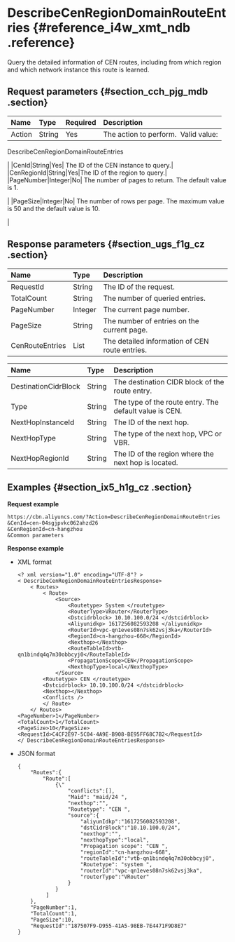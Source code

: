 # DescribeCenRegionDomainRouteEntries {#reference_i4w_xmt_ndb .reference}

Query the detailed information of CEN routes, including from which region and which network instance this route is learned.

## Request parameters {#section_cch_pjg_mdb .section}

|Name|Type|Required|Description|
|:---|:---|:-------|:----------|
|Action|String|Yes| The action to perform.  Valid value:

 DescribeCenRegionDomainRouteEntries

 |
|CenId|String|Yes| The ID of the CEN instance to query.|
|CenRegionId|String|Yes|The ID of the region to query.|
|PageNumber|Integer|No| The number of pages to return. The default value is 1.

 |
|PageSize|Integer|No| The number of rows per page. The maximum value is 50 and the default value is 10.

 |

## Response parameters {#section_ugs_f1g_cz .section}

|Name|Type|Description|
|:---|:---|:----------|
|RequestId|String|The ID of the request.|
|TotalCount|String|The number of queried entries.|
|PageNumber|Integer|The current page number.|
|PageSize|String|The number of entries on the current page.|
|CenRouteEntries|List|The detailed information of CEN route entries.|

|Name|Type|Description|
|:---|:---|:----------|
|DestinationCidrBlock|String|The destination CIDR block of the route entry.|
|Type|String|The type of the route entry. The default value is CEN.|
|NextHopInstanceId|String|The ID of the next hop.|
|NextHopType|String|The type of the next hop, VPC or VBR.|
|NextHopRegionId|String|The ID of the region where the next hop is located.|

## Examples {#section_ix5_h1g_cz .section}

**Request example**

``` {#createVPCpub}
https://cbn.aliyuncs.com/?Action=DescribeCenRegionDomainRouteEntries
&CenId=cen-04sgjpvkc062ahzd26
&CenRegionId=cn-hangzhou
&Common parameters
```

**Response example**

-   XML format

    ```
    <? xml version="1.0" encoding="UTF-8"? >
    < DescribeCenRegionDomainRouteEntriesResponse>
        < Routes>
            < Route>
                <Source>
                    <Routetype> System </routetype>
                    <RouterType>VRouter</RouterType>
                    <Dstcidrblock> 10.10.100.0/24 </dstcidrblock>
                    <Aliyunidkp> 1617256082593208 </aliyunidkp>
                    <RouterId>vpc-qn1eves08n7sk62vsj3ka</RouterId>
                    <RegionId>cn-hangzhou-668</RegionId>
                    <Nexthop></Nexthop>
                    <RouteTableId>vtb-qn1bindq4q7m30obbcyj0</RouteTableId>
                    <PropagationScope>CEN</PropagationScope>
                    <NexthopType>local</NexthopType>
                </Source>
            <Routetype> CEN </routetype>
            <Dstcidrblock> 10.10.100.0/24 </dstcidrblock>
            <Nexthop></Nexthop>
            <Conflicts /> 
            </ Route>
        </ Routes>
    <PageNumber>1</PageNumber>
    <TotalCount>1</TotalCount>
    <PageSize>10</PageSize>
    <RequestId>C4CF2E97-5C04-4A9E-B908-BE95FF68C7B2</RequestId>
    </ DescribeCenRegionDomainRouteEntriesResponse>
    ```

-   JSON format

    ```
    {
        "Routes":{
            "Route":[
                {\"
                    "conflicts":[],
                    "Maid": "maid/24 ",
                    "nexthop":"",
                    "Routetype": "CEN ",
                    "source":{
                        "aliyunIdkp":"1617256082593208",
                        "dstCidrBlock":"10.10.100.0/24",
                        "nexthop":"",
                        "nexthopType":"local",
                        "Propagation scope": "CEN ",
                        "regionId":"cn-hangzhou-668",
                        "routeTableId":"vtb-qn1bindq4q7m30obbcyj0",
                        "Routetype": "system ",
                        "routerId":"vpc-qn1eves08n7sk62vsj3ka",
                        "routerType":"VRouter"
                    }
                }
             ]
        },
        "PageNumber":1,
        "TotalCount":1,
        "PageSize":10,
        "RequestId":"187507F9-D955-41A5-98EB-7E4471F9D8E7"
    }
    ```


